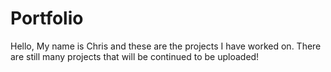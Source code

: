 # Portfolio
Hello, 
My name is Chris and these are the projects I have worked on. 
There are still many projects that will be continued to be uploaded!
